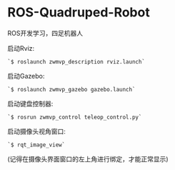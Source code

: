 # ROS-Quadruped-Robot
ROS开发学习，四足机器人

  
启动Rviz:  

    `$ roslaunch zwmvp_description rviz.launch`

启动Gazebo:  

    `$ roslaunch zwmvp_gazebo gazebo.launch`

启动键盘控制器:  

    `$ rosrun zwmvp_control teleop_control.py`

启动摄像头视角窗口:  

    `$ rqt_image_view`  
(记得在摄像头界面窗口的左上角进行绑定，才能正常显示)

